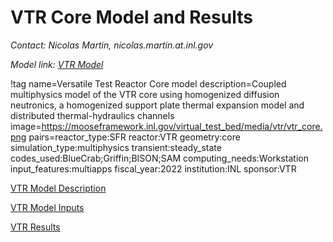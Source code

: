 # VTR Core Model and Results

*Contact: Nicolas Martin, nicolas.martin.at.inl.gov*

*Model link: [VTR Model](https://github.com/idaholab/virtual_test_bed/tree/devel/sfr/vtr)*

!tag name=Versatile Test Reactor Core model
     description=Coupled multiphysics model of the VTR  core using homogenized diffusion neutronics, a homogenized support plate thermal expansion model and distributed thermal-hydraulics channels
     image=https://mooseframework.inl.gov/virtual_test_bed/media/vtr/vtr_core.png
     pairs=reactor_type:SFR
                       reactor:VTR
                       geometry:core
                       simulation_type:multiphysics
                       transient:steady_state
                       codes_used:BlueCrab;Griffin;BISON;SAM
                       computing_needs:Workstation
                       input_features:multiapps
                       fiscal_year:2022
                       institution:INL
                       sponsor:VTR

[VTR Model Description](vtr/vtr_model.md)

[VTR Model Inputs](vtr/vtr_model_inputs.md)

[VTR Results](vtr/vtr_results.md)

